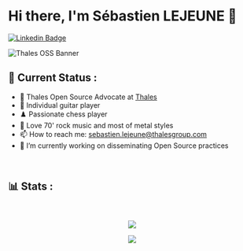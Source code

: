 # Hi there, I'm Sébastien LEJEUNE 👋
[![Linkedin Badge](https://img.shields.io/badge/-slejeune-blue?style=flat&logo=Linkedin&logoColor=white&link=https://www.linkedin.com/in/s%C3%A9bastien-lejeune-26290a15/)](https://www.linkedin.com/in/s%C3%A9bastien-lejeune-26290a15/)

![Thales OSS Banner](./media/Thales_OSS_Banner_2023.png)

## 📡 Current Status :
- 💼 Thales Open Source Advocate at [Thales](https://thalesgroup.com)
- 🎸 Individual guitar player
- ♟️ Passionate chess player
- 🎵 Love 70' rock music and most of metal styles
- 📫 How to reach me: sebastien.lejeune@thalesgroup.com
- 🔭 I’m currently working on disseminating Open Source practices

<div align="center">
  <a href="https://open.spotify.com/user/21jgklbc66jx456qo7xpymrva">
    <img src="https://aamoyel.vercel.app/api/now-playing" alt="">
  </a>
</div>

</br>

## 📊 Stats :
</br>
<div align="center">

[![](https://github-readme-stats.vercel.app/api?username=Sebastienlejeune&show_icons=true&theme=tokyonight&hide_border=true&locale=en&range=all_time)](https://github.com/Sebastienlejeune)

</div>
</div>

<p align="center">
  <img src="https://capsule-render.vercel.app/api?type=waving&color=gradient&height=60&section=footer"/>
</p>
